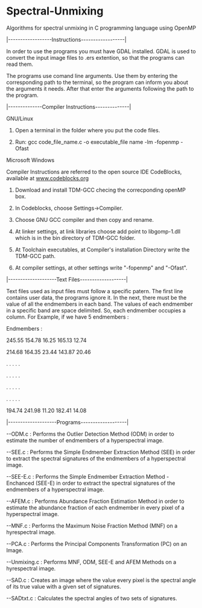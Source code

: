 Spectral-Unmixing
=================

Algorithms for spectral unmixing in C programming language using OpenMP 


|------------------Instructions------------------|



In order to use the programs you must have GDAL installed. GDAL is used to convert the input image files to .ers extention, so that the programs can read them. 


The programs use comand line arguments. Use them by entering the corresponding path to the terminal, so the program can inform you about the arguments it needs. After that enter the arguments following the path to the program.

 


|--------------Compiler Instructions--------------|




GNU/Linux 

 

1) Open a terminal in the folder where you put the code files.

2) Run: gcc code_file_name.c -o executable_file name -lm -fopenmp -Ofast

 

Microsoft Windows 

 

Compiler Instructions are referred to the open source IDE CodeBlocks, available at www.codeblocks.org 

 

1) Download and install TDM-GCC checing the correcponding openMP box.

3) In Codeblocks, choose Settings->Compiler. 

4) Choose GNU GCC compiler and then copy and rename. 

5) At linker settings, at link libraries choose add point to libgomp-1.dll which is in the bin directory of TDM-GCC folder. 

6) At Toolchain executables, at Compiler's installation Directory write the TDM-GCC path. 

7) At compiler settings, at other settings write "-fopenmp" and "-Ofast". 




|--------------------Text Files-------------------|

 

Text files used as input files must follow a specific patern. The first line contains user data, the programs ignore it. In the next, there must be the value of all the endmembers in each band. The values of each endmember in a specific band are space delimited. So, each endmember occupies a column. For Example, if we have 5 endmembers : 


Endmembers : 

245.55 154.78 16.25 165.13 12.74

214.68 164.35 23.44 143.87 20.46

.        .     .      .     .

.        .     .      .     .

.        .     .      .     .

.        .     .      .     .

194.74 241.98 11.20 182.41 14.08


|--------------------Programs-------------------|


--ODM.c : Performs the Outlier Detection Method (ODM) in order to estimate the number of endmembers of a hyperspectral image.

--SEE.c : Performs the Simple Endmember Extraction Method (SEE) in order to extract the spectral signatures of the endmembers of a hyperspectral image.

--SEE-E.c : Performs the Simple Endmember Extraction Method -Enchanced (SEE-E) in order to extract the spectral signatures of the endmembers of a hyperspectral image.

--AFEM.c : Performs Abundance Fraction Estimation Method in order to estimate the abundance fraction of each endmember in every pixel of a hyperspectral image.

--MNF.c : Performs the Maximum Noise Fraction Method (MNF) on a hyrespectral image.

--PCA.c : Performs the Principal Components Transformation (PC) on an Image.

--Unmixing.c : Performs MNF, ODM, SEE-E and AFEM Methods on a hyrespectral image.

--SAD.c : Creates an image where the value every pixel is the spectral angle of its true value with a given set of signatures.

--SADtxt.c : Calculates the spectral angles of two sets of signatures.
